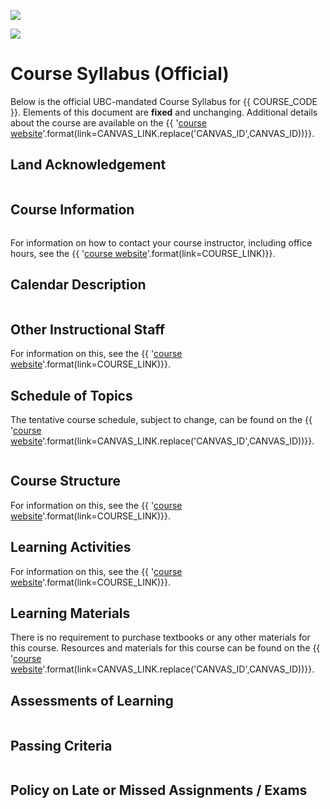 ![](../images/header.jpg)

![](../images/UBC_CS.png)

# Course Syllabus (Official)

Below is the official UBC-mandated Course Syllabus for {{ COURSE_CODE }}.
Elements of this document are **fixed** and unchanging.
Additional details about the course are available on the {{ '[course website]({link})'.format(link=CANVAS_LINK.replace('CANVAS_ID',CANVAS_ID))}}.

## Land Acknowledgement

```{include} syllabus_bits/land_acknowledgement.md
```

## Course Information

```{include} unsyllabus_bits/important_details.md
```

For information on how to contact your course instructor, including office hours, see the {{ '[course website]({link})'.format(link=COURSE_LINK)}}.

## Calendar Description

```{include} syllabus_bits/calendar_entry.md
```

## Other Instructional Staff

For information on this, see the {{ '[course website]({link})'.format(link=COURSE_LINK)}}.

<!--
## Learning Outcomes

The Learning Outcomes for this course are: 

```{include} syllabus_bits/course_LOs.md
```
-->

## Schedule of Topics

The tentative course schedule, subject to change, can be found on the {{ '[course website]({link})'.format(link=CANVAS_LINK.replace('CANVAS_ID',CANVAS_ID))}}. 

```{include} syllabus_bits/schedule.md
```

## Course Structure

For information on this, see the {{ '[course website]({link})'.format(link=COURSE_LINK)}}.

## Learning Activities

For information on this, see the {{ '[course website]({link})'.format(link=COURSE_LINK)}}.

## Learning Materials

There is no requirement to purchase textbooks or any other materials for this course.
Resources and materials for this course can be found on the {{ '[course website]({link})'.format(link=CANVAS_LINK.replace('CANVAS_ID',CANVAS_ID))}}.

## Assessments of Learning

```{include} syllabus_bits/grading_practices_detailed.md
```

## Passing Criteria

```{include} syllabus_bits/passing_requirement.md
```

## Policy on Late or Missed Assignments / Exams

```{include} syllabus_bits/late_policy.md
```

<!--
## Learning Analytics

```{include} syllabus_bits/learning_analytics.md
```

## Learning Resources

For information on this, see the {{ '[course website]({link})'.format(link=COURSE_LINK)}}.

-->

<!-- This is a bunch of university level boilerplate from Firas. -->
```{include} syllabus_bits/policies.md
```